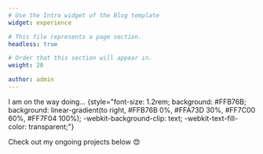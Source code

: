 ```yaml
---
# Use the Intro widget of the Blog template
widget: experience

# This file represents a page section.
headless: true

# Order that this section will appear in.
weight: 20

author: admin
---
```


I am on the way doing...
{style="font-size: 1.2rem; background: #FFB76B; background: linear-gradient(to right, #FFB76B 0%, #FFA73D 30%, #FF7C00 60%, #FF7F04 100%); -webkit-background-clip: text; -webkit-text-fill-color: transparent;"}

Check out my ongoing projects below 😍

